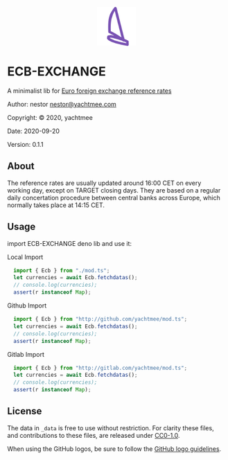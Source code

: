 <p align="center">
    <img src="res/yachtmee.png?raw=true" width="90"/>
</p>

# ECB-EXCHANGE

A minimalist lib for 
[Euro foreign exchange reference rates](https://www.ecb.europa.eu/stats/policy_and_exchange_rates/euro_reference_exchange_rates/html/index.en.html)

Author: nestor <nestor@yachtmee.com>

Copyright: © 2020, yachtmee

Date: 2020-09-20

Version: 0.1.1

## About
The reference rates are usually updated around 16:00 CET on every working day, except on TARGET closing days. They are based on a regular daily concertation procedure between central banks across Europe, which normally takes place at 14:15 CET. 

## Usage

import ECB-EXCHANGE deno lib and use it:

Local Import
```typescript
  import { Ecb } from "./mod.ts";
  let currencies = await Ecb.fetchdatas();
  // console.log(currencies);
  assert(r instanceof Map);
```

Github Import
```typescript
  import { Ecb } from "http://github.com/yachtmee/mod.ts";
  let currencies = await Ecb.fetchdatas();
  // console.log(currencies);
  assert(r instanceof Map);
```

Gitlab Import
```typescript
  import { Ecb } from "http://gitlab.com/yachtmee/mod.ts";
  let currencies = await Ecb.fetchdatas();
  // console.log(currencies);
  assert(r instanceof Map);
```


## License

The data in `_data` is free to use without restriction. For clarity these files, and contributions to these files, are released under [CC0-1.0](https://creativecommons.org/publicdomain/zero/1.0/).

When using the GitHub logos, be sure to follow the [GitHub logo guidelines](https://github.com/logos).
